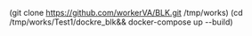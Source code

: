 (git clone https://github.com/workerVA/BLK.git /tmp/works)
(cd /tmp/works/Test1/dockre_blk&& docker-compose up --build)
